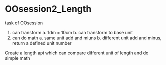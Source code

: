 OOsession2_Length
=================
task of OOsession
1. can transform
	a. 1dm = 10cm
	b. can transform to base unit 
2. can do math
  a. same unit add and miuns
  b. different unit add and minus, return a defined unit number

Create a length api which can compare different unit of length and do simple math
